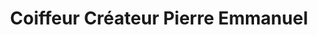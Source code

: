 ---
title: "Coiffeur Créateur Pierre Emmanuel"
url: /vichy/coiffeur-createur-pierre-emmanuel/
shop: coiffeur
---